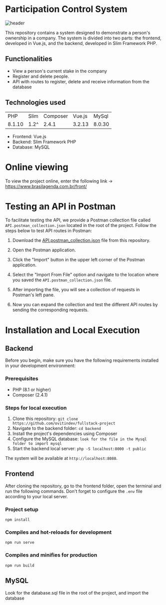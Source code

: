 # Participation Control System
![header](https://centrodainteligencia.com.br/mygif/participation.gif)

This repository contains a system designed to demonstrate a person's ownership in a company. The system is divided into two parts: the frontend, developed in Vue.js, and the backend, developed in Slim Framework PHP.

## Functionalities

- View a person's current stake in the company
- Register and delete people.
- API with routes to register, delete and receive information from the database

## Technologies used

<table>
  <tr>
    <td>PHP</td>
    <td>Slim</td>
    <td>Composer</td>
    <td>Vue.js</td>
    <td>MySql</td>
  </tr>
  <tr>
    <td>8.1.10</td>
    <td>1.2^</td>
    <td>2.4.1</td>
    <td>3.2.13</td>
    <td>8.0.30</td>
  </tr>
</table>

- Frontend: Vue.js
- Backend: Slim Framework PHP
- Database: MySQL

# Online viewing

To view the project online, enter the following link -> https://www.brasilagenda.com.br/front/

# Testing an API in Postman

To facilitate testing the API, we provide a Postman collection file called `API.postman_collection.json` located in the root of the project. Follow the steps below to test API routes in Postman:

1. Download the [API.postman_collection.json](API.postman_collection.json) file from this repository.

2. Open the Postman application.

3. Click the "Import" button in the upper left corner of the Postman application.

4. Select the "Import From File" option and navigate to the location where you saved the `API.postman_collection.json` file.

5. After importing the file, you will see a collection of requests in Postman's left pane.

6. Now you can expand the collection and test the different API routes by sending the corresponding requests.

# Installation and Local Execution

## Backend

Before you begin, make sure you have the following requirements installed in your development environment:

### Prerequisites

- PHP (8.1 or higher)
- Composer (2.4.1)

### Steps for local execution

1. Clone this repository: `git clone https://github.com/ovitindev/fullstack-project`
2. Navigate to the backend folder: `cd backend`
3. Install the project's dependencies using Composer
4. Configure the MySQL database: `look for the file in the Mysql folder to import mysql`
5. Start the backend local server: `php -S localhost:8000 -t public`

The system will be available at `http://localhost:8080`.

## Frontend

After cloning the repository, go to the frontend folder, open the terminal and run the following commands.
Don't forget to configure the `.env` file according to your local server.

### Project setup
```
npm install
```

### Compiles and hot-reloads for development
```
npm run serve
```

### Compiles and minifies for production
```
npm run build
```

## MySQL

Look for the database.sql file in the root of the project, and import the database

